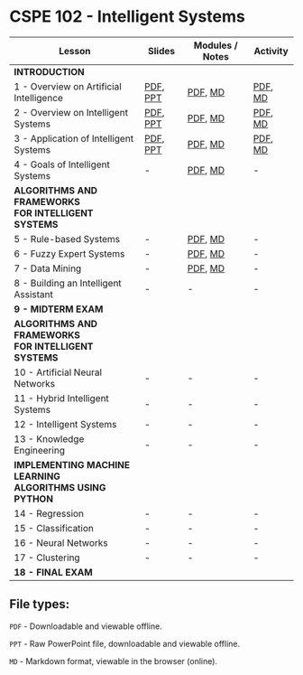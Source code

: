 # CSPE 102 - Intelligent Systems

| Lesson | Slides | Modules / Notes | Activity |
| --- | --- | --- | --- |
| **INTRODUCTION** |  |  |  |
| 1 - Overview on Artificial Intelligence | [PDF](https://github.com/louisfacun/teaching/raw/master/cspe102/2022/slides/lesson1.pdf), [PPT](https://github.com/louisfacun/teaching/raw/master/cspe102/2022/slides/lesson1.pptx) | [PDF](https://github.com/louisfacun/teaching/raw/master/cspe102/2022/modules/1/lesson1.pdf), [MD](https://github.com/louisfacun/teaching/blob/master/cspe102/2022/modules/1/lesson1.md) | [PDF](https://github.com/louisfacun/teaching/raw/master/cspe102/2022/activities/1/activity1.pdf), [MD](https://github.com/louisfacun/teaching/blob/master/cspe102/2022/activities/1/activity1.md) |
| 2 - Overview on Intelligent Systems | [PDF](https://github.com/louisfacun/teaching/raw/master/cspe102/2022/slides/lesson2.pdf), [PPT](https://github.com/louisfacun/teaching/raw/master/cspe102/2022/slides/lesson2.pptx) | [PDF](https://github.com/louisfacun/teaching/raw/master/cspe102/2022/modules/2/lesson2.pdf), [MD](https://github.com/louisfacun/teaching/blob/master/cspe102/2022/modules/2/lesson2.md) | [PDF](https://github.com/louisfacun/teaching/raw/master/cspe102/2022/activities/2/activity2.pdf), [MD](https://github.com/louisfacun/teaching/blob/master/cspe102/2022/activities/2/activity2.md) |
| 3 - Application of Intelligent Systems | [PDF](https://github.com/louisfacun/teaching/raw/master/cspe102/2022/slides/lesson3.pdf), [PPT](https://github.com/louisfacun/teaching/raw/master/cspe102/2022/slides/lesson3.pptx) | [PDF](https://github.com/louisfacun/teaching/raw/master/cspe102/2022/modules/3/lesson3.pdf), [MD](https://github.com/louisfacun/teaching/blob/master/cspe102/2022/modules/3/lesson3.md) | [PDF](https://github.com/louisfacun/teaching/raw/master/cspe102/2022/activities/3/activity3.pdf), [MD](https://github.com/louisfacun/teaching/blob/master/cspe102/2022/activities/3/activity3.md) |
| 4 - Goals of Intelligent Systems  | - | [PDF](https://github.com/louisfacun/teaching/raw/master/cspe102/2022/modules/4/lesson4.pdf), [MD](https://github.com/louisfacun/teaching/blob/master/cspe102/2022/modules/4/lesson4.md) | - |
| **ALGORITHMS AND FRAMEWORKS<br>FOR INTELLIGENT SYSTEMS** |  |  |  |
| 5 - Rule-based Systems | - | [PDF](https://github.com/louisfacun/teaching/raw/master/cspe102/2022/modules/5/lesson5.pdf), [MD](https://github.com/louisfacun/teaching/blob/master/cspe102/2022/modules/5/lesson5.md) | - |
| 6 - Fuzzy Expert Systems | - | [PDF](https://github.com/louisfacun/teaching/raw/master/cspe102/2022/modules/6/lesson6.pdf), [MD](https://github.com/louisfacun/teaching/blob/master/cspe102/2022/modules/6/lesson6.md) | - |
| 7 - Data Mining | - | [PDF](https://github.com/louisfacun/teaching/raw/master/cspe102/2022/modules/7/lesson7.pdf), [MD](https://github.com/louisfacun/teaching/blob/master/cspe102/2022/modules/7/lesson7.md) | - |
| 8 - Building an Intelligent Assistant | - | - | - |
| **9 - MIDTERM EXAM** |  |  |  |
| **ALGORITHMS AND FRAMEWORKS<br>FOR INTELLIGENT SYSTEMS** |  |  |  |
| 10 - Artificial Neural Networks | - | - | - |
| 11 - Hybrid Intelligent Systems | - | - | - |
| 12 - Intelligent Systems | - | - | - |
| 13 - Knowledge Engineering | - | - | - |
| **IMPLEMENTING MACHINE LEARNING<br>ALGORITHMS USING PYTHON** |  |  |  |
| 14 - Regression | - | - | - |
| 15 - Classification | - | - | - |
| 16 - Neural Networks| - | - | - |
| 17 - Clustering | - | - | - |
| **18 - FINAL EXAM** |  |  |  |

## File types:
`PDF` - Downloadable and viewable offline.

`PPT` - Raw PowerPoint file, downloadable and viewable offline.

`MD` - Markdown format, viewable in the browser (online).